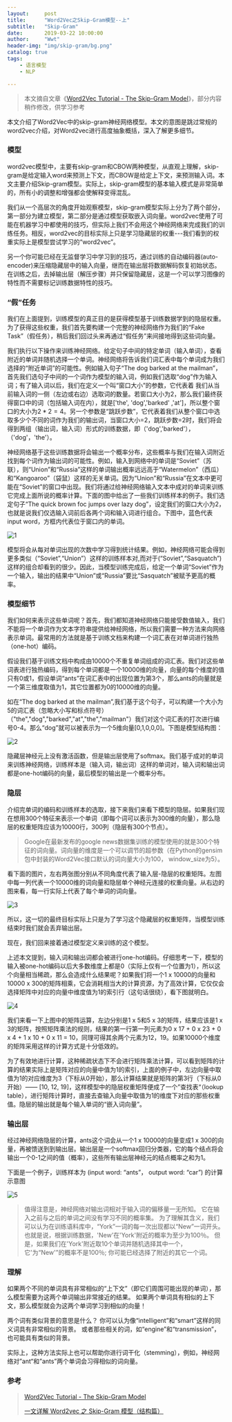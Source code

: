```yaml
---
layout:     post
title:      "Word2Vec之Skip-Gram模型--上"
subtitle:   "Skip-Gram"
date:       2019-03-22 10:00:00
author:     "Wwt"
header-img: "img/skip-gram/bg.png"
catalog: true
tags:   
    - 语言模型
    - NLP

---
```


>本文摘自文章《[Word2Vec Tutorial - The Skip-Gram Model](http://mccormickml.com/2016/04/19/word2vec-tutorial-the-skip-gram-model/)》，部分内容稍作修改，供学习参考

本文介绍了Word2Vec中的skip-gram神经网络模型。本文的意图是跳过常规的word2vec介绍，对Word2vec进行高度抽象概括，深入了解更多细节。

### 模型

word2vec模型中，主要有skip-gram和CBOW两种模型，从直观上理解，skip-gram是给定输入word来预测上下文，而CBOW是给定上下文，来预测输入词。本文主要介绍Skip-gram模型。实际上，skip-gram模型的基本输入模式是非常简单的，所有小的调整和增强都会使解释变得混乱。

我们从一个高层次的角度开始观察模型，skip-gram模型实际上分为了两个部分，第一部分为建立模型，第二部分是通过模型获取嵌入词向量。word2vec使用了可能在机器学习中都使用的技巧，但实际上我们不会用这个神经网络来完成我们的训练任务。相反，word2vec的目标实际上只是学习隐藏层的权重---我们看到的权重实际上是模型尝试学习的“word2vec”。

另一个你可能已经在无监督学习中学习到的技巧，通过训练的自动编码器(auto-encoder)来压缩隐藏层中的输入向量，继而在输出层将数据解码恢复初始状态。在训练之后，去掉输出层（解压步骤）并只保留隐藏层，这是一个可以学习图像的特性而不需要标记训练数据特性的技巧。

### “假”任务

我们在上面提到，训练模型的真正目的是获得模型基于训练数据学到的隐层权重。为了获得这些权重，我们首先要构建一个完整的神经网络作为我们的“Fake Task”（假任务），稍后我们回过头来再通过“假任务”来间接地得到这些词向量。

我们执行以下操作来训练神经网络。给定句子中间的特定单词（输入单词），查看附近的单词并随机选择一个单词。神经网络将告诉我们词汇表中每个单词成为我们选择的“附近单词”的可能性。例如输入句子“The dog barked at the mailman”，首先我们选句子中间的一个词作为模型的输入词，例如我们选取“dog”作为输入词；有了输入词以后，我们在定义一个叫“窗口大小”的参数，它代表着 我们从当前输入词的一侧（左边或右边）选取词的数量。若窗口大小为2，那么我们最终获得窗口中的词（包括输入词在内），就是['the', 'dog','barked' ,'at']，所以整个窗口的大小为$2*2=4$。另一个参数是“跳跃步数”，它代表着我们从整个窗口中选取多少个不同的词作为我们的输出词，当窗口大小=2，跳跃步数=2时，我们将会得到两组（输出词，输入词）形式的训练数据，即（'dog','barked'），（'dog'，'the'）。

神经网络基于这些训练数据将会输出一个概率分布，这些概率与我们在输入词附近找到每个词作为输出词的可能性。例如，输入到网络中的单词是“Soviet”（苏联），则“Union”和“Russia”这样的单词输出概率远远高于“Watermelon”（西瓜）和“Kangoaroo”（袋鼠）这样的无关单词。因为“Union”和“Russia”在文本中更可能在“Soviet”的窗口中出现。我们将通过给神经网络输入文本中成对的单词来训练它完成上面所说的概率计算。下面的图中给出了一些我们训练样本的例子。我们选定句子“The quick brown foc jumps over lazy dog”，设定我们的窗口大小为2，也就是说我们仅选输入词前后各两个词和输入词进行组合。下图中，蓝色代表input word，方框内代表位于窗口内的单词。

![1](/img/skip-gram/1.png)

模型将会从每对单词出现的次数中学习得到统计结果。例如，神经网络可能会得到更多类似（“Soviet”,“Union”）这样的训练样本对,而对于(“Soviet”,“Sasquatch”)这样的组合却看到的很少。因此，当模型训练完成后，给定一个单词“Soviet”作为一个输入，输出的结果中“Union”或“Russia”要比“Sasquatch”被赋予更高的概率。

### 模型细节

我们如何来表示这些单词呢？首先，我们都知道神经网络只能接受数值输入，我们不能将一个单词作为文本字符串提供给神经网络，所以我们需要一种方法来向网络表示单词。最常用的方法就是基于训练文档来构建一个词汇表在对单词进行独热（one-hot）编码。

假设我们基于训练文档中构成由10000个不重复单词组成的词汇表。我们对这些单词表进行独热编码，得到每个单词都是一个10000维的向量，向量的每个维度的值只有0或1，假设单词“ants”在词汇表中的出现位置为第3个，那么ants的向量就是一个第三维度取值为1，其它位置都为0的10000维的向量。

如在“The dog barked at the mailman”,我们基于这个句子，可以构建一个大小为5的词汇表（忽略大小写和标点符号）（"the","dog","barked","at","the","mailman"）我们对这个词汇表的打次进行编号0-4。那么“dog”就可以被表示为一个5维向量[0,1,0,0,0]。下图是模型结构图：

![2](/img/skip-gram/2.png)

隐藏层神经元上没有激活函数，但是输出层使用了softmax。我们基于成对的单词来训练神经网络，训练样本是（输入词，输出词）这样的单词对，输入词和输出词都是one-hot编码的向量，最后模型的输出是一个概率分布。

### 隐层

介绍完单词的编码和训练样本的选取，接下来我们来看下模型的隐层。如果我们现在想用300个特征来表示一个单词（即每个词可以表示为300维的向量），那么隐层的权重矩阵应该为10000行，300列（隐层有300个节点）。

> Google在最新发布的google news数据集训练的模型使用的就是300个特征的词向量。词向量的维度是一个可以调节的超参数（在Python的gensim包中封装的Word2Vec接口默认的词向量大小为100， window_size为5）。

看下面的图片，左右两张图分别从不同角度代表了输入层-隐层的权重矩阵。左图中每一列代表一个10000维的词向量和隐层单个神经元连接的权重向量。从右边的图来看，每一行实际上代表了每个单词的词向量。

![3](/img/skip-gram/3.png)

所以，这一切的最终目标实际上只是为了学习这个隐藏层的权重矩阵，当模型训练结束时我们就会丢弃输出层。

现在，我们回来接着通过模型定义来训练的这个模型。

上述本文提到，输入词和输出词都会被进行one-hot编码。仔细思考一下，模型的输入被one-hot编码以后大多数维度上都是0（实际上仅有一个位置为1），所以这个向量相当稀疏，那么会造成什么结果呢？如果我们将一个1 x 10000的向量和10000 x 300的矩阵相乘，它会消耗相当大的计算资源，为了高效计算，它仅仅会选择矩阵中对应的向量中维度值为1的索引行（这句话很绕），看下图就明白。

![4](/img/skip-gram/4.png)

我们来看一下上图中的矩阵运算，左边分别是1 x 5和5 x 3的矩阵，结果应该是1 x 3的矩阵，按照矩阵乘法的规则，结果的第一行第一列元素为0 x 17 + 0 x 23 + 0 x 4 + 1 x 10 + 0 x 11 = 10，同理可得其余两个元素为12，19。如果10000个维度的矩阵采用这样的计算方式是十分低效的。

为了有效地进行计算，这种稀疏状态下不会进行矩阵乘法计算，可以看到矩阵的计算的结果实际上是矩阵对应的向量中值为1的索引，上面的例子中，左边向量中取值为1的对应维度为3（下标从0开始），那么计算结果就是矩阵的第3行（下标从0开始）—— [10, 12, 19]，这样模型中的隐层权重矩阵便成了一个”查找表“（lookup table），进行矩阵计算时，直接去查输入向量中取值为1的维度下对应的那些权重值。隐层的输出就是每个输入单词的“嵌入词向量”。

### 输出层

经过神经网络隐层的计算，ants这个词会从一个1 x 10000的向量变成1 x 300的向量，再被馈送到到输出层。输出层是一个softmax回归分类器，它的每个结点将会输出一个0-1之间的值（概率），这些所有输出层神经元的结点概率之和为1。

下面是一个例子，训练样本为 (input word: “ants”， output word: “car”) 的计算示意图

![5](/img/skip-gram/5.png)

>值得注意是，神经网络对输出词相对于输入词的偏移量一无所知。 它在输入之前与之后的单词之间没有学习不同的概率集。 为了理解其含义，我们可以认为在训练语料库中，“York”一词的每一次出现都以“New”一词开头。 也就是说，根据训练数据，'New'在'York'附近的概率为至少为100％。 但是，如果我们在'York'附近取10个单词并随机选择其中一个，它'为“New'”的概率不是100％; 你可能已经选择了附近的其它一个词。

### 理解

如果两个不同的单词具有非常相似的“上下文”（即它们周围可能出现的单词），那么模型需要为这两个单词输出非常接近的结果。 如果两个单词具有相似的上下文，那么模型就会为这两个单词学习到相似的向量！

两个词有类似背景的意思是什么？ 你可以认为像“intelligent”和“smart”这样的同义词具有非常相似的背景。 或者那些相关的词，如“engine”和“transmission”，也可能具有类似的背景。

实际上，这种方法实际上也可以帮助你进行词干化（stemming），例如，神经网络对”ant“和”ants”两个单词会习得相似的词向量。

### 参考

>[Word2Vec Tutorial - The Skip-Gram Model](http://mccormickml.com/2016/04/19/word2vec-tutorial-the-skip-gram-model/)
>
>[一文详解 Word2vec 之 Skip-Gram 模型（结构篇）](https://www.leiphone.com/news/201706/PamWKpfRFEI42McI.html)